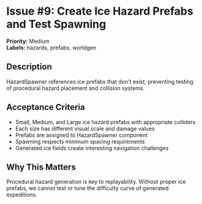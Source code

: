 # Issue #9: Create Ice Hazard Prefabs and Test Spawning

**Priority:** Medium  
**Labels:** hazards, prefabs, worldgen

## Description
HazardSpawner references ice prefabs that don't exist, preventing testing of procedural hazard placement and collision systems.

## Acceptance Criteria
- Small, Medium, and Large ice hazard prefabs with appropriate colliders
- Each size has different visual scale and damage values
- Prefabs are assigned to HazardSpawner component
- Spawning respects minimum spacing requirements
- Generated ice fields create interesting navigation challenges

## Why This Matters
Procedural hazard generation is key to replayability. Without proper ice prefabs, we cannot test or tune the difficulty curve of generated expeditions.
